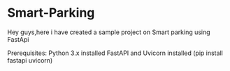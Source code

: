 # Smart-Parking
Hey guys,here i have created a sample project on Smart parking using FastApi

Prerequisites:
Python 3.x installed
FastAPI and Uvicorn installed (pip install fastapi uvicorn) 




